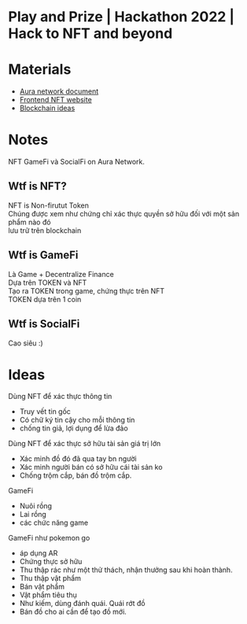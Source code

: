 # Play and Prize | Hackathon 2022 | Hack to NFT and beyond

# Materials

- [Aura network document](https://docs.aura.network/)
- [Frontend NFT website](https://www.behance.net/gallery/145051957/Neon-NFTs-website)
- [Blockchain ideas](https://www.legalzoom.com/articles/31-blockchain-business-ideas-to-capitalize-on-in-2021)

# Notes

NFT GameFi và SocialFi on Aura Network.

## Wtf is NFT?

NFT is Non-firutut Token  
Chúng được xem như chứng chỉ xác thực quyền sở hữu đối với một sản phẩm nào đó  
lưu trữ trên blockchain  


## Wtf is GameFi

Là Game + Decentralize Finance  
Dựa trên TOKEN và NFT  
Tạo ra TOKEN trong game, chứng thực trên NFT  
TOKEN dựa trên 1 coin  


## Wtf is SocialFi

Cao siêu :)


# Ideas

Dùng NFT để xác thực thông tin
+ Truy vết tin gốc
+ Có chữ ký tin cậy cho mỗi thông tin 
+ chống tin giả, lợi dụng để lừa đảo

Dùng NFT để xác thực sở hữu tài sản giá trị lớn
+ Xác minh đồ đó đã qua tay bn người
+ Xác minh người bán có sở hữu cái tài sản ko
+ Chống trộm cắp, bán đồ trộm cắp.

GameFi
+ Nuôi rồng
+ Lai rồng
+ các chức năng game

GameFi như pokemon go
+ áp dụng AR
+ Chứng thực sở hữu
+ Thu thập rác như một thử thách, nhận thưởng sau khi hoàn thành.
+ Thu thập vật phẩm
+ Bán vật phẩm
+ Vật phẩm tiêu thụ
+ Như kiếm, dùng đánh quái. Quái rớt đồ
+ Bán đồ cho ai cần để tạo đồ mới.
















